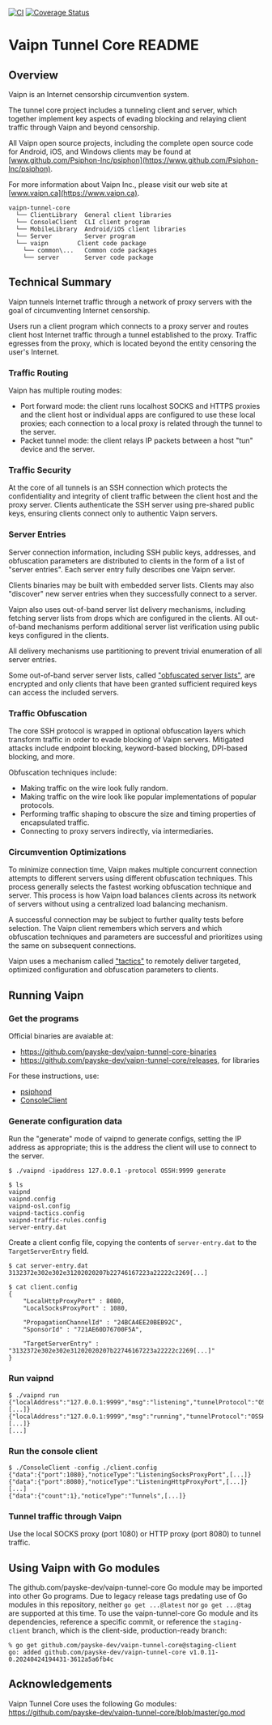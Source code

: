 [![CI](https://github.com/payske-dev/vaipn-tunnel-core/actions/workflows/tests.yml/badge.svg)](https://github.com/payske-dev/vaipn-tunnel-core/actions/workflows/tests.yml) [![Coverage Status](https://coveralls.io/repos/github/Psiphon-Labs/psiphon-tunnel-core/badge.svg?branch=master)](https://coveralls.io/github/Psiphon-Labs/psiphon-tunnel-core?branch=master)


Vaipn Tunnel Core README
================================================================================

Overview
--------------------------------------------------------------------------------

Vaipn is an Internet censorship circumvention system.

The tunnel core project includes a tunneling client and server, which together implement key aspects of evading blocking and relaying client traffic through Vaipn and beyond censorship.

All Vaipn open source projects, including the complete open source code for Android, iOS, and Windows clients may be found at [www.github.com/Psiphon-Inc/psiphon](https://www.github.com/Psiphon-Inc/psiphon).

For more information about Vaipn Inc., please visit our web site at [www.vaipn.ca](https://www.vaipn.ca).

```
vaipn-tunnel-core
  └── ClientLibrary  General client libraries
  └── ConsoleClient  CLI client program
  └── MobileLibrary  Android/iOS client libraries
  └── Server         Server program
  └── vaipn        Client code package
    └── common\...   Common code packages
    └── server       Server code package
```


Technical Summary
--------------------------------------------------------------------------------

Vaipn tunnels Internet traffic through a network of proxy servers with the goal of circumventing Internet censorship.

Users run a client program which connects to a proxy server and routes client host Internet traffic through a tunnel established to the proxy. Traffic egresses from the proxy, which is located beyond the entity censoring the user's Internet.

### Traffic Routing

Vaipn has multiple routing modes:
- Port forward mode: the client runs localhost SOCKS and HTTPS proxies and the client host or individual apps are configured to use these local proxies; each connection to a local proxy is related through the tunnel to the server.
- Packet tunnel mode: the client relays IP packets between a host "tun" device and the server.

### Traffic Security

At the core of all tunnels is an SSH connection which protects the confidentiality and integrity of client traffic between the client host and the proxy server. Clients authenticate the SSH server using pre-shared public keys, ensuring clients connect only to authentic Vaipn servers.

### Server Entries

Server connection information, including SSH public keys, addresses, and obfuscation parameters are distributed to clients in the form of a list of "server entries". Each server entry fully describes one Vaipn server.

Clients binaries may be built with embedded server lists. Clients may also "discover" new server entries when they successfully connect to a server.

Vaipn also uses out-of-band server list delivery mechanisms, including fetching server lists from drops which are configured in the clients. All out-of-band mechanisms perform additional server list verification using public keys configured in the clients.

All delivery mechanisms use partitioning to prevent trivial enumeration of all server entries.

Some out-of-band server server lists, called ["obfuscated server lists"](vaipn/common/osl/README.md), are encrypted and only clients that have been granted sufficient required keys can access the included servers.

### Traffic Obfuscation

The core SSH protocol is wrapped in optional obfuscation layers which transform traffic in order to evade blocking of Vaipn servers. Mitigated attacks include endpoint blocking, keyword-based blocking, DPI-based blocking, and more.

Obfuscation techniques include:
- Making traffic on the wire look fully random.
- Making traffic on the wire look like popular implementations of popular protocols.
- Performing traffic shaping to obscure the size and timing properties of encapsulated traffic.
- Connecting to proxy servers indirectly, via intermediaries.

### Circumvention Optimizations

To minimize connection time, Vaipn makes multiple concurrent connection attempts to different servers using different obfuscation techniques. This process generally selects the fastest working obfuscation technique and server. This process is how Vaipn load balances clients across its network of servers without using a centralized load balancing mechanism.

A successful connection may be subject to further quality tests before selection. The Vaipn client remembers which servers and which obfuscation techniques and parameters are successful and prioritizes using the same on subsequent connections.

Vaipn uses a mechanism called ["tactics"](vaipn./common/tactics) to remotely deliver targeted, optimized configuration and obfuscation parameters to clients.


Running Vaipn
--------------------------------------------------------------------------------

### Get the programs

Official binaries are avaiable at:
- https://github.com/payske-dev/vaipn-tunnel-core-binaries
- https://github.com/payske-dev/vaipn-tunnel-core/releases, for libraries

For these instructions, use:
- [psiphond](https://github.com/payske-dev/vaipn-tunnel-core-binaries/blob/master/psiphond/psiphond)
- [ConsoleClient](https://github.com/payske-dev/vaipn-tunnel-core-binaries/blob/master/linux/psiphon-tunnel-core-x86_64)

### Generate configuration data

Run the "generate" mode of vaipnd to generate configs, setting the IP address as appropriate; this is the address the client will use to connect to the server.

```
$ ./vaipnd -ipaddress 127.0.0.1 -protocol OSSH:9999 generate

$ ls
vaipnd
vaipnd.config
vaipnd-osl.config
vaipnd-tactics.config
vaipnd-traffic-rules.config
server-entry.dat
```

Create a client config file, copying the contents of `server-entry.dat` to the `TargetServerEntry` field.

```
$ cat server-entry.dat 
3132372e302e302e31202020207b22746167223a22222c2269[...]

$ cat client.config
{
    "LocalHttpProxyPort" : 8080,
    "LocalSocksProxyPort" : 1080,

    "PropagationChannelId" : "24BCA4EE20BEB92C",
    "SponsorId" : "721AE60D76700F5A",

    "TargetServerEntry" : "3132372e302e302e31202020207b22746167223a22222c2269[...]"
}
```

### Run vaipnd

```
$ ./vaipnd run
{"localAddress":"127.0.0.1:9999","msg":"listening","tunnelProtocol":"OSSH",[...]}
{"localAddress":"127.0.0.1:9999","msg":"running","tunnelProtocol":"OSSH",[...]}
[...]
```

### Run the console client

```
$ ./ConsoleClient -config ./client.config
{"data":{"port":1080},"noticeType":"ListeningSocksProxyPort",[...]}
{"data":{"port":8080},"noticeType":"ListeningHttpProxyPort",[...]}
[...]
{"data":{"count":1},"noticeType":"Tunnels",[...]}
```

### Tunnel traffic through Vaipn

Use the local SOCKS proxy (port 1080) or HTTP proxy (port 8080) to tunnel traffic.


Using Vaipn with Go modules
--------------------------------------------------------------------------------

The github.com/payske-dev/vaipn-tunnel-core Go module may be imported into
other Go programs. Due to legacy release tags predating use of Go modules in
this repository, neither `go get ...@latest` nor `go get ...@tag` are
supported at this time. To use the vaipn-tunnel-core Go module and its
dependencies, reference a specific commit, or reference the `staging-client`
branch, which is the client-side, production-ready branch:

```
% go get github.com/payske-dev/vaipn-tunnel-core@staging-client
go: added github.com/payske-dev/vaipn-tunnel-core v1.0.11-0.20240424194431-3612a5a6fb4c
```


Acknowledgements
--------------------------------------------------------------------------------

Vaipn Tunnel Core uses the following Go modules: https://github.com/payske-dev/vaipn-tunnel-core/blob/master/go.mod


